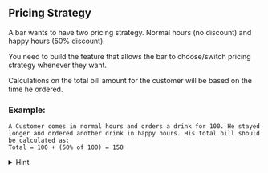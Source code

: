## Pricing Strategy

A bar wants to have two pricing strategy. Normal hours (no discount) and happy hours (50% discount).

You need to build the feature that allows the bar to choose/switch pricing strategy whenever they want.

Calculations on the total bill amount for the customer will be based on the time he ordered.

### Example:
```
A Customer comes in normal hours and orders a drink for 100. He stayed longer and ordered another drink in happy hours. His total bill should be calculated as:
Total = 100 + (50% of 100) = 150
```

<details>
  <summary>Hint</summary> 

Solution can be implemented using one of the two ways
1. Using interface applying strategy pattern
2. Using function as strategy inside CustomerBill struct

</details><br/>

